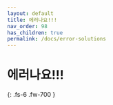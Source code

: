 ```yaml
---
layout: default
title: 에러나요!!!
nav_order: 98
has_children: true
permalink: /docs/error-solutions
---
```


# 에러나요!!!
{: .fs-6 .fw-700 }



